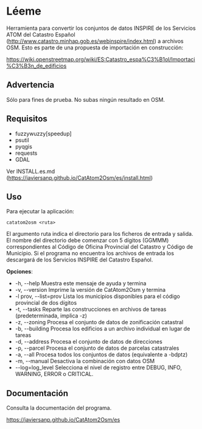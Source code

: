 Léeme
=====

Herramienta para convertir los conjuntos de datos INSPIRE de los Servicios ATOM 
del Catastro Español (http://www.catastro.minhap.gob.es/webinspire/index.html) 
a archivos OSM. Esto es parte de una propuesta de importación en construcción:

https://wiki.openstreetmap.org/wiki/ES:Catastro_espa%C3%B1ol/Importaci%C3%B3n_de_edificios

Advertencia
-----------

Sólo para fines de prueba. No subas ningún resultado en OSM.

Requisitos
----------

* fuzzywuzzy\[speedup\]
* psutil
* pyqgis
* requests
* GDAL

Ver INSTALL.es.md (https://javiersanp.github.io/CatAtom2Osm/es/install.html)

Uso
---

Para ejecutar la aplicación:

    catatom2osm <ruta>

El argumento ruta indica el directorio para los ficheros de entrada y salida.
El nombre del directorio debe comenzar con 5 dígitos (GGMMM) correspondientes 
al Código de Oficina Provincial del Catastro y Código de Municipio. Si el 
programa no encuentra los archivos de entrada los descargará de los Servicios 
INSPIRE del Catastro Español.

**Opciones**:

* \-h, --help            Muestra este mensaje de ayuda y termina
* \-v, --version         Imprime la versión de CatAtom2Osm y termina
* \-l prov, --list=prov  Lista los municipios disponibles para el código provincial de dos dígitos
* \-t, --tasks           Reparte las construcciones en archivos de tareas (predeterminada, implica -z)
* \-z, --zoning          Procesa el conjunto de datos de zonificación catastral
* \-b, --building        Procesa los edificios a un archivo individual en lugar de tareas
* \-d, --address         Procesa el conjunto de datos de direcciones
* \-p, --parcel          Procesa el conjunto de datos de parcelas catastrales
* \-a, --all             Procesa todos los conjuntos de datos (equivalente a -bdptz)
* \-m, --manual          Desactiva la combinación con datos OSM
* \--log=log_level       Selecciona el nivel de registro entre DEBUG, INFO, WARNING, ERROR o CRITICAL.


Documentación
-------------

Consulta la documentación del programa.

https://javiersanp.github.io/CatAtom2Osm/es


